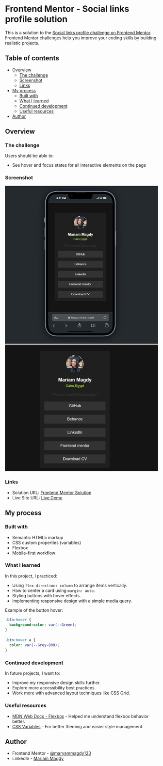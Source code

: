 
# Frontend Mentor - Social links profile solution

This is a solution to the [Social links profile challenge on Frontend Mentor](https://www.frontendmentor.io/challenges/social-links-profile-UG32l9m6dQ). Frontend Mentor challenges help you improve your coding skills by building realistic projects.

## Table of contents

- [Overview](#overview)
  - [The challenge](#the-challenge)
  - [Screenshot](#screenshot)
  - [Links](#links)
- [My process](#my-process)
  - [Built with](#built-with)
  - [What I learned](#what-i-learned)
  - [Continued development](#continued-development)
  - [Useful resources](#useful-resources)
- [Author](#author)

## Overview

### The challenge

Users should be able to:

- See hover and focus states for all interactive elements on the page

### Screenshot

![Screenshot](./mobile-screenshot.jpeg)
![Screenshot](./Desktop-screenshot.jpeg)



### Links

- Solution URL: [Frontend Mentor Solution](https://www.frontendmentor.io/solutions/social-links-profile-using-html-and-css-maryammagdy123)
- Live Site URL: [Live Demo](https://your-live-site-url.com)



## My process

### Built with

- Semantic HTML5 markup
- CSS custom properties (variables)
- Flexbox
- Mobile-first workflow

### What I learned

In this project, I practiced:

- Using `flex-direction: column` to arrange items vertically.
- How to center a card using `margin: auto`.
- Styling buttons with hover effects.
- Implementing responsive design with a simple media query.

Example of the button hover:

```css
.btn:hover {
  background-color: var(--Green);
}

.btn:hover a {
  color: var(--Grey-800);
}
```

### Continued development

In future projects, I want to:

- Improve my responsive design skills further.
- Explore more accessibility best practices.
- Work more with advanced layout techniques like CSS Grid.

### Useful resources

- [MDN Web Docs - Flexbox](https://developer.mozilla.org/en-US/docs/Web/CSS/flexbox) - Helped me understand flexbox behavior better.
- [CSS Variables](https://developer.mozilla.org/en-US/docs/Web/CSS/Using_CSS_custom_properties) - For better theming and easier style management.

## Author

- Frontend Mentor - [@maryammagdy123](https://www.frontendmentor.io/profile/maryammagdy123)
- LinkedIn - [Mariam Magdy](https://www.linkedin.com/in/mariam-magdy-1aa578216/)
